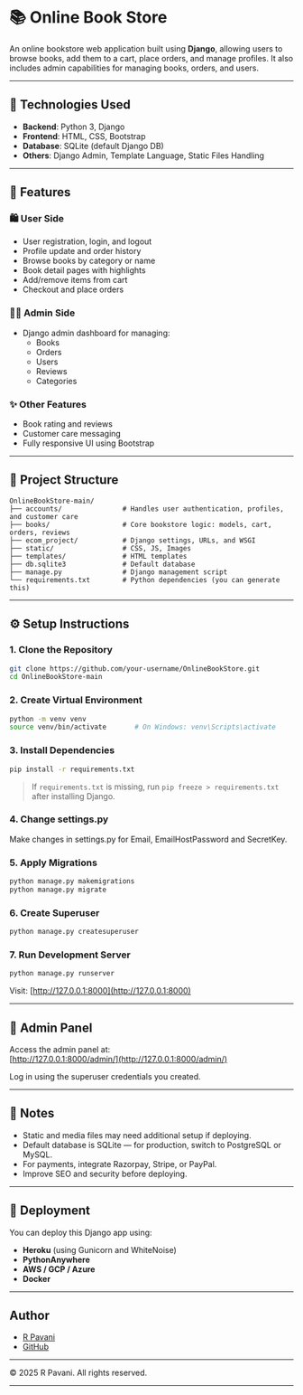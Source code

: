 
# 📚 Online Book Store

An online bookstore web application built using **Django**, allowing users to browse books, add them to a cart, place orders, and manage profiles. It also includes admin capabilities for managing books, orders, and users.

---

## 🧰 Technologies Used

- **Backend**: Python 3, Django
- **Frontend**: HTML, CSS, Bootstrap
- **Database**: SQLite (default Django DB)
- **Others**: Django Admin, Template Language, Static Files Handling

---

## 🎯 Features

### 🛍️ User Side
- User registration, login, and logout
- Profile update and order history
- Browse books by category or name
- Book detail pages with highlights
- Add/remove items from cart
- Checkout and place orders

### 🧑‍💼 Admin Side
- Django admin dashboard for managing:
  - Books
  - Orders
  - Users
  - Reviews
  - Categories

### ✨ Other Features
- Book rating and reviews
- Customer care messaging
- Fully responsive UI using Bootstrap

---

## 📁 Project Structure

```
OnlineBookStore-main/
├── accounts/               # Handles user authentication, profiles, and customer care
├── books/                  # Core bookstore logic: models, cart, orders, reviews
├── ecom_project/           # Django settings, URLs, and WSGI
├── static/                 # CSS, JS, Images
├── templates/              # HTML templates
├── db.sqlite3              # Default database
├── manage.py               # Django management script
└── requirements.txt        # Python dependencies (you can generate this)
```

---

## ⚙️ Setup Instructions

### 1. Clone the Repository

```bash
git clone https://github.com/your-username/OnlineBookStore.git
cd OnlineBookStore-main
```

### 2. Create Virtual Environment

```bash
python -m venv venv
source venv/bin/activate       # On Windows: venv\Scripts\activate
```

### 3. Install Dependencies

```bash
pip install -r requirements.txt
```

> If `requirements.txt` is missing, run `pip freeze > requirements.txt` after installing Django.

### 4. Change settings.py

Make changes in settings.py for Email, EmailHostPassword and SecretKey.

### 5. Apply Migrations

```bash
python manage.py makemigrations
python manage.py migrate
```

### 6. Create Superuser

```bash
python manage.py createsuperuser
```

### 7. Run Development Server

```bash
python manage.py runserver
```

Visit: [http://127.0.0.1:8000](http://127.0.0.1:8000)

---

## 🔐 Admin Panel

Access the admin panel at:  
[http://127.0.0.1:8000/admin/](http://127.0.0.1:8000/admin/)

Log in using the superuser credentials you created.

---

## 📝 Notes

- Static and media files may need additional setup if deploying.
- Default database is SQLite — for production, switch to PostgreSQL or MySQL.
- For payments, integrate Razorpay, Stripe, or PayPal.
- Improve SEO and security before deploying.

---

## 🚀 Deployment

You can deploy this Django app using:

- **Heroku** (using Gunicorn and WhiteNoise)
- **PythonAnywhere**
- **AWS / GCP / Azure**
- **Docker**


-----------------------
## Author
- [R Pavani](https://www.linkedin.com/in/r-pavani/)
- [GitHub](https://github.com/pavani-1510/)

---

© 2025 R Pavani. All rights reserved.

---
